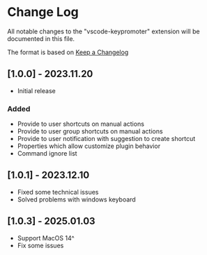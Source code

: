 # Change Log

All notable changes to the "vscode-keypromoter" extension will be documented in this file.

The format is based on [Keep a Changelog](https://keepachangelog.com/en/1.0.0/)

## [1.0.0] - 2023.11.20

- Initial release

### Added

- Provide to user shortcuts on manual actions
- Provide to user group shortcuts on manual actions
- Provide to user notification with suggestion to create shortcut
- Properties which allow customize plugin behavior
- Command ignore list

## [1.0.1] - 2023.12.10

- Fixed some technical issues
- Solved problems with windows keyboard

## [1.0.3] - 2025.01.03

- Support MacOS 14^
- Fix some issues
